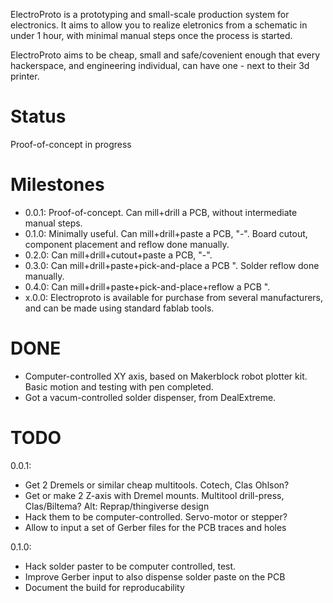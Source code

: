 ElectroProto is a prototyping and small-scale production system for electronics.
It aims to allow you to realize eletronics from a schematic in under 1 hour, with
minimal manual steps once the process is started.

ElectroProto aims to be cheap, small and safe/covenient enough that every hackerspace,
and engineering individual, can have one - next to their 3d printer.

Status
=======
Proof-of-concept in progress

Milestones
===========
* 0.0.1: Proof-of-concept. Can mill+drill a PCB, without intermediate manual steps.
* 0.1.0: Minimally useful. Can mill+drill+paste a PCB, "-". Board cutout, component placement and reflow done manually.
* 0.2.0: Can mill+drill+cutout+paste a PCB, "-".
* 0.3.0: Can mill+drill+paste+pick-and-place a PCB ". Solder reflow done manually.
* 0.4.0: Can mill+drill+paste+pick-and-place+reflow a PCB ".
* x.0.0: Electroproto is available for purchase from several manufacturers, and can be made using standard fablab tools.

DONE
=====
* Computer-controlled XY axis, based on Makerblock robot plotter kit.
Basic motion and testing with pen completed.
* Got a vacum-controlled solder dispenser, from DealExtreme.

TODO
======
0.0.1:
* Get 2 Dremels or similar cheap multitools. Cotech, Clas Ohlson?
* Get or make 2 Z-axis with Dremel mounts. Multitool drill-press, Clas/Biltema? Alt: Reprap/thingiverse design
* Hack them to be computer-controlled. Servo-motor or stepper?
* Allow to input a set of Gerber files for the PCB traces and holes

0.1.0:
* Hack solder paster to be computer controlled, test.
* Improve Gerber input to also dispense solder paste on the PCB
* Document the build for reproducability
